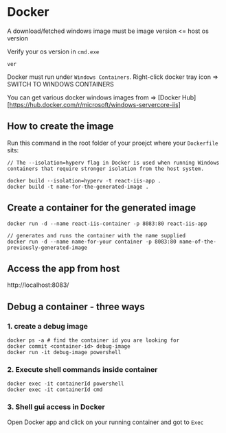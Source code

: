 # Docker

A download/fetched windows image must be image version <= host os version

Verify your os version in `cmd.exe`

    ver

Docker must run under `Windows Containers`.
Right-click docker tray icon => SWITCH TO WINDOWS CONTAINERS

You can get various docker windows images from => [Docker Hub][https://hub.docker.com/r/microsoft/windows-servercore-iis]

## How to create the image

Run this command in the root folder of your proejct where your `Dockerfile` sits:

    // The --isolation=hyperv flag in Docker is used when running Windows containers that require stronger isolation from the host system.

    docker build --isolation=hyperv -t react-iis-app .  
    docker build -t name-for-the-generated-image .

## Create a container for the generated image

    docker run -d --name react-iis-container -p 8083:80 react-iis-app 

    // generates and runs the container with the name supplied
    docker run -d --name name-for-your container -p 8083:80 name-of-the-previously-generated-image 

## Access the app from host

http://localhost:8083/

## Debug a container - three ways

### 1. create a debug image

    docker ps -a # find the container id you are looking for
    docker commit <container-id> debug-image
    docker run -it debug-image powershell

### 2. Execute shell commands inside container

    docker exec -it containerId powershell
    docker exec -it containerId cmd

### 3. Shell gui access in Docker

Open Docker app and click on your running container and got to `Exec`
